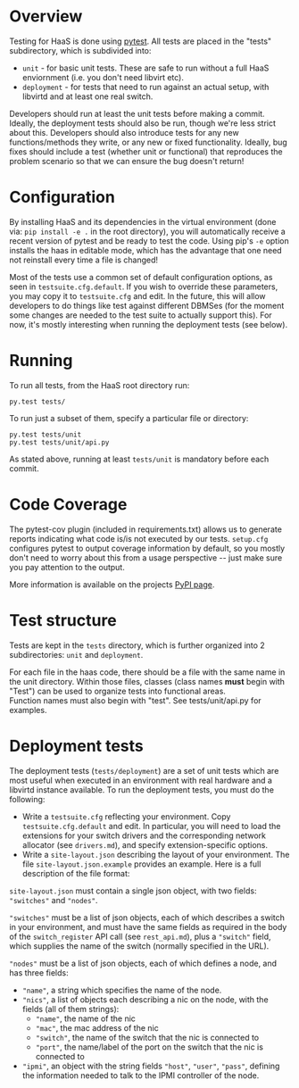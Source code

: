 # Overview

Testing for HaaS is done using [pytest][1]. All tests
are placed in the "tests" subdirectory, which is subdivided into:

* `unit` - for basic unit tests. These are safe to run without a full HaaS enviornment (i.e. you don't need libvirt etc).
* `deployment` - for tests that need to run against an actual setup, with libvirtd and at least one real switch.

Developers should run at least the unit tests before making a commit.
Ideally, the deployment tests should also be run, though we're less
strict about this. Developers should also introduce tests for any new
functions/methods they write, or any new or fixed functionality. Ideally,
bug fixes should include a test (whether unit or functional) that reproduces
the problem scenario so that we can ensure the bug doesn't return!

# Configuration

By installing HaaS and its dependencies in the virtual environment (done 
via: `pip install -e .` in the root directory), you will automatically 
receive a recent version of pytest and be ready to test the code. Using 
pip's `-e` option installs the haas in editable mode, which has the 
advantage that one need not reinstall every time a file is changed!

Most of the tests use a common set of default configuration options, as
seen in `testsuite.cfg.default`. If you wish to override these 
parameters, you may copy it to `testsuite.cfg` and edit. In the future,
this will allow developers to do things like test against different 
DBMSes (for the moment some changes are needed to the test suite to 
actually support this). For now, it's mostly interesting when running 
the deployment tests (see below).

# Running

To run all tests, from the HaaS root directory run:

    py.test tests/

To run just a subset of them, specify a particular file or directory:

    py.test tests/unit
    py.test tests/unit/api.py

As stated above, running at least `tests/unit` is mandatory before each
commit.

# Code Coverage

The pytest-cov plugin (included in requirements.txt) allows us to
generate reports indicating what code is/is not executed by our tests.
`setup.cfg` configures pytest to output coverage information by default,
so you mostly don't need to worry about this from a usage perspective --
just make sure you pay attention to the output.

More information is available on the projects [PyPI page][2].

# Test structure

Tests are kept in the `tests` directory, which is further organized into
2 subdirectories: `unit` and `deployment`.

For each file in the haas code, there should be a file with the same name in
the unit directory. Within those files, classes (class names **must** 
begin with "Test") can be used to organize tests into functional areas.  
Function names must also begin with "test". See tests/unit/api.py for 
examples.

# Deployment tests

The deployment tests (`tests/deployment`) are a set of unit tests which 
are most useful when executed in an environment with real hardware and a 
libvirtd instance available. To run the deployment tests, you must do 
the following:

* Write a `testsuite.cfg` reflecting your environment. Copy 
  `testsuite.cfg.default` and edit. In particular, you will need to load 
  the extensions for your switch drivers and the corresponding network
  allocator (see `drivers.md`), and specify extension-specific options.
* Write a `site-layout.json` describing the layout of your environment.
  The file `site-layout.json.example` provides an example. Here is a 
  full description of the file format:

`site-layout.json` must contain a single json object, with two fields: 
`"switches"` and `"nodes"`.

`"switches"` must be a list of json objects, each of which describes a 
switch in your environment, and must have the same fields as required in 
the body of  the `switch_register` API call (see `rest_api.md`), plus a 
`"switch"` field, which supplies the name of the switch (normally 
specified in the URL).

`"nodes"` must be a list of json objects, each of which defines a node, 
and has three fields:

* `"name"`, a string which specifies the name of the node.
* `"nics"`, a list of objects each describing a nic on the node, with the
  fields (all of them strings):
  * `"name"`, the name of the nic
  * `"mac"`, the mac address of the nic
  * `"switch"`, the name of the switch that the nic is connected to
  * `"port"`, the name/label of the port on the switch that the nic is
    connected to
* `"ipmi"`, an object with the string fields `"host"`, `"user"`, 
  `"pass"`, defining the information needed to talk to the IPMI 
  controller of the node.


[1]: http://pytest.org/
[2]: https://pypi.python.org/pypi/pytest-cov
